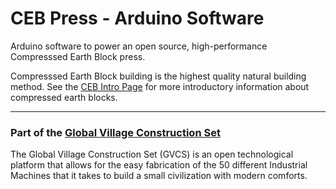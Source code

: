 # CEB Press - Arduino Software

Arduino software to power an open source, high-performance Compresssed Earth Block press.

Compresssed Earth Block building is the highest quality natural building method.
See the [CEB Intro Page](http://openfarmtech.org/wiki/CEB_intro) for more introductory
information about compressed earth blocks.

--------------------------------------------------------------------------------------

### Part of the [Global Village Construction Set](http://opensourceecology.org/gvcs.php)

The Global Village Construction Set (GVCS) is an open technological platform that allows
for the easy fabrication of the 50 different Industrial Machines that it takes to build a
small civilization with modern comforts.

